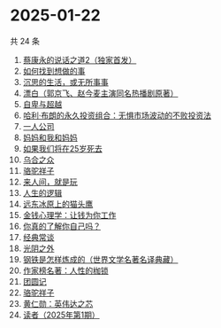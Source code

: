 # 2025-01-22

共 24 条

<!-- BEGIN WEREAD -->
<!-- 最后更新时间 2025-01-22 01:07:31 +0800 -->
1. [蔡康永的说话之道2（独家首发）](https://weread.qq.com/web/bookDetail/73e32e9056615073ed7d3fe)
1. [如何找到想做的事](https://weread.qq.com/web/bookDetail/71a32fb0813ab8de8g019cc9)
1. [沉思的生活，或无所事事](https://weread.qq.com/web/bookDetail/358329b0813ab9991g0163af)
1. [漂白（郭京飞、赵今麦主演同名热播剧原著）](https://weread.qq.com/web/bookDetail/f0332010813ab7169g0155ca)
1. [自卑与超越](https://weread.qq.com/web/bookDetail/be932230813ab9941g010d2f)
1. [哈利·布朗的永久投资组合：无惧市场波动的不败投资法](https://weread.qq.com/web/bookDetail/b7a329505de4ddb7a03fb21)
1. [一人公司](https://weread.qq.com/web/bookDetail/ea432780813ab9717g010b08)
1. [妈妈和我和妈妈](https://weread.qq.com/web/bookDetail/0ce32c80813ab9974g011e23)
1. [如果我们将在25岁死去](https://weread.qq.com/web/bookDetail/ca732b70813ab99c5g019402)
1. [乌合之众](https://weread.qq.com/web/bookDetail/d1732010813ab983cg012120)
1. [骆驼祥子](https://weread.qq.com/web/bookDetail/fd1328207268785dfd1479d)
1. [来人间，就是玩](https://weread.qq.com/web/bookDetail/a35324f0813ab9994g0118a1)
1. [人生的逻辑](https://weread.qq.com/web/bookDetail/3e232ca0813ab99aeg018082)
1. [远东冰原上的猫头鹰](https://weread.qq.com/web/bookDetail/4df32750813ab74b8g019255)
1. [金钱心理学：让钱为你工作](https://weread.qq.com/web/bookDetail/a9f327d0813ab9941g016f27)
1. [你真的了解你自己吗？](https://weread.qq.com/web/bookDetail/3c732810813ab9858g017de3)
1. [经典常谈](https://weread.qq.com/web/bookDetail/9da32a30728c5b159dade91)
1. [光阴之外](https://weread.qq.com/web/bookDetail/72e325c0727d77d472e6ff7)
1. [钢铁是怎样炼成的（世界文学名著名译典藏）](https://weread.qq.com/web/bookDetail/5f432de07183b70e5f4e453)
1. [作家榜名著：人性的枷锁](https://weread.qq.com/web/bookDetail/9c03223071ed56af9c0394e)
1. [团圆记](https://weread.qq.com/web/bookDetail/b64323c0813ab9595g0181f0)
1. [骆驼祥子](https://weread.qq.com/web/bookDetail/fba32490715d9707fba21d1)
1. [黄仁勋：英伟达之芯](https://weread.qq.com/web/bookDetail/47a32050813ab98e3g013257)
1. [读者（2025年第1期）](https://weread.qq.com/web/bookDetail/8a0321b0813ab9902g013d6f)
<!-- END WEREAD -->